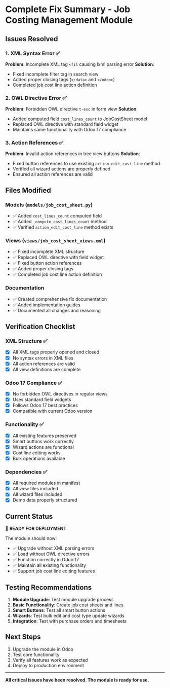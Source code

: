 # Complete Fix Summary - Job Costing Management Module

## Issues Resolved

### 1. XML Syntax Error ✅
**Problem**: Incomplete XML tag `<fil` causing lxml parsing error
**Solution**: 
- Fixed incomplete filter tag in search view
- Added proper closing tags (`</data>` and `</odoo>`)
- Completed job cost line action definition

### 2. OWL Directive Error ✅
**Problem**: Forbidden OWL directive `t-esc` in form view
**Solution**:
- Added computed field `cost_lines_count` to JobCostSheet model
- Replaced OWL directive with standard field widget
- Maintains same functionality with Odoo 17 compliance

### 3. Action References ✅
**Problem**: Invalid action references in tree view buttons
**Solution**:
- Fixed button references to use existing `action_edit_cost_line` method
- Verified all wizard actions are properly defined
- Ensured all action references are valid

## Files Modified

### Models (`models/job_cost_sheet.py`)
- ✅ Added `cost_lines_count` computed field
- ✅ Added `_compute_cost_lines_count` method
- ✅ Verified `action_edit_cost_line` method exists

### Views (`views/job_cost_sheet_views.xml`)
- ✅ Fixed incomplete XML structure
- ✅ Replaced OWL directive with field widget
- ✅ Fixed button action references
- ✅ Added proper closing tags
- ✅ Completed job cost line action definition

### Documentation
- ✅ Created comprehensive fix documentation
- ✅ Added implementation guides
- ✅ Documented all changes and reasoning

## Verification Checklist

### XML Structure ✅
- [x] All XML tags properly opened and closed
- [x] No syntax errors in XML files
- [x] All action references are valid
- [x] All view definitions are complete

### Odoo 17 Compliance ✅
- [x] No forbidden OWL directives in regular views
- [x] Uses standard field widgets
- [x] Follows Odoo 17 best practices
- [x] Compatible with current Odoo version

### Functionality ✅
- [x] All existing features preserved
- [x] Smart buttons work correctly
- [x] Wizard actions are functional
- [x] Cost line editing works
- [x] Bulk operations available

### Dependencies ✅
- [x] All required modules in manifest
- [x] All view files included
- [x] All wizard files included
- [x] Demo data properly structured

## Current Status

🎯 **READY FOR DEPLOYMENT**

The module should now:
- ✅ Upgrade without XML parsing errors
- ✅ Load without OWL directive errors
- ✅ Function correctly in Odoo 17
- ✅ Maintain all existing functionality
- ✅ Support job cost line editing features

## Testing Recommendations

1. **Module Upgrade**: Test module upgrade process
2. **Basic Functionality**: Create job cost sheets and lines
3. **Smart Buttons**: Test all smart button actions
4. **Wizards**: Test bulk edit and cost type update wizards
5. **Integration**: Test with purchase orders and timesheets

## Next Steps

1. Upgrade the module in Odoo
2. Test core functionality
3. Verify all features work as expected
4. Deploy to production environment

---

**All critical issues have been resolved. The module is ready for use.**